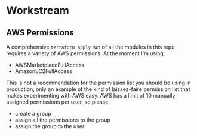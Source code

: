 Workstream
==========

AWS Permissions
-------

A comprehensive `terraform apply` run of all the modules in this repo requires a variety of AWS permissions.  At the moment I'm using:

* AWSMarketplaceFullAccess
* AmazonEC2FullAccess

This is not a recommendation for the permission list you should be using in production, only an example of the kind of laissez-faire permission list that makes experimenting with AWS easy.
AWS has a limit of 10 manually assigned permissions per user, so please:

* create a group
* assign all the permissions to the group
* assign the group to the user